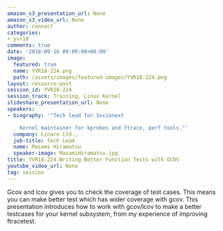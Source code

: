 ```yaml
---
amazon_s3_presentation_url: None
amazon_s3_video_url: None
author: connect
categories:
- yvr18
comments: true
date: '2018-09-16 09:00:00+00:00'
image:
  featured: true
  name: YVR18-224.png
  path: /assets/images/featured-images/YVR18-224.png
layout: resource-post
session_id: YVR18-224
session_track: Training, Linux Kernel
slideshare_presentation_url: None
speakers:
- biography: '"Tech lead for Socionext

    Kernel maintainer for kprobes and ftrace, perf tools."'
  company: Linaro Ltd.,
  job-title: Tech Lead
  name: Masami Hiramatsu
  speaker-image: MasamiHiramatsu.jpg
title: YVR18-224:Writing Better Function Tests with GCOV
youtube_video_url: None
tag: session
---
```


Gcov and lcov gives you to check the coverage of test cases. This means you can make better test which has wider coverage with gcov. This presentation introduces how to work with gcov/lcov to make a better testcases for your kernel subsystem, from my experience of improving ftracetest.